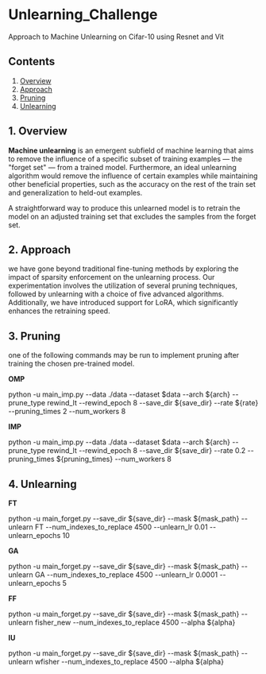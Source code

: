 # Unlearning_Challenge
Approach to Machine Unlearning on Cifar-10 using Resnet and Vit 

## Contents

1. [Overview](#1-overview)
2. [Approach](#1-Approach)
3. [Pruning](#1-Pruning)
4. [Unlearning](#1-Unlearning)

## 1. Overview

 **Machine unlearning** is an emergent subfield of machine learning that aims to remove the influence of a specific subset of training examples — the "forget set" — from a trained model. Furthermore, an ideal unlearning algorithm would remove the influence of certain examples while maintaining other beneficial properties, such as the accuracy on the rest of the train set and generalization to held-out examples.

A straightforward way to produce this unlearned model is to retrain the model on an adjusted training set that excludes the samples from the forget set.

## 2. Approach

we have gone beyond traditional fine-tuning methods by exploring the impact of sparsity enforcement on the unlearning process. Our experimentation involves the utilization of  several pruning techniques, followed by unlearning with a choice of five advanced algorithms. Additionally, we have introduced support for LoRA, which significantly enhances the retraining speed. 

## 3. Pruning
one of the following commands may be run to implement pruning after training the chosen pre-trained model.

**OMP**

python -u main_imp.py --data ./data --dataset $data --arch ${arch} --prune_type rewind_lt --rewind_epoch 8 --save_dir ${save_dir} --rate ${rate} --pruning_times 2 --num_workers 8

**IMP**

python -u main_imp.py --data ./data --dataset $data --arch ${arch} --prune_type rewind_lt --rewind_epoch 8 --save_dir ${save_dir} --rate 0.2 --pruning_times ${pruning_times} --num_workers 8

## 4. Unlearning

**FT**

python -u main_forget.py --save_dir ${save_dir} --mask ${mask_path} --unlearn FT --num_indexes_to_replace 4500 --unlearn_lr 0.01 --unlearn_epochs 10

**GA**

python -u main_forget.py --save_dir ${save_dir} --mask ${mask_path} --unlearn GA --num_indexes_to_replace 4500 --unlearn_lr 0.0001 --unlearn_epochs 5

**FF**

python -u main_forget.py --save_dir ${save_dir} --mask ${mask_path} --unlearn fisher_new --num_indexes_to_replace 4500 --alpha ${alpha}

**IU**

python -u main_forget.py --save_dir ${save_dir} --mask ${mask_path} --unlearn wfisher --num_indexes_to_replace 4500 --alpha ${alpha}

